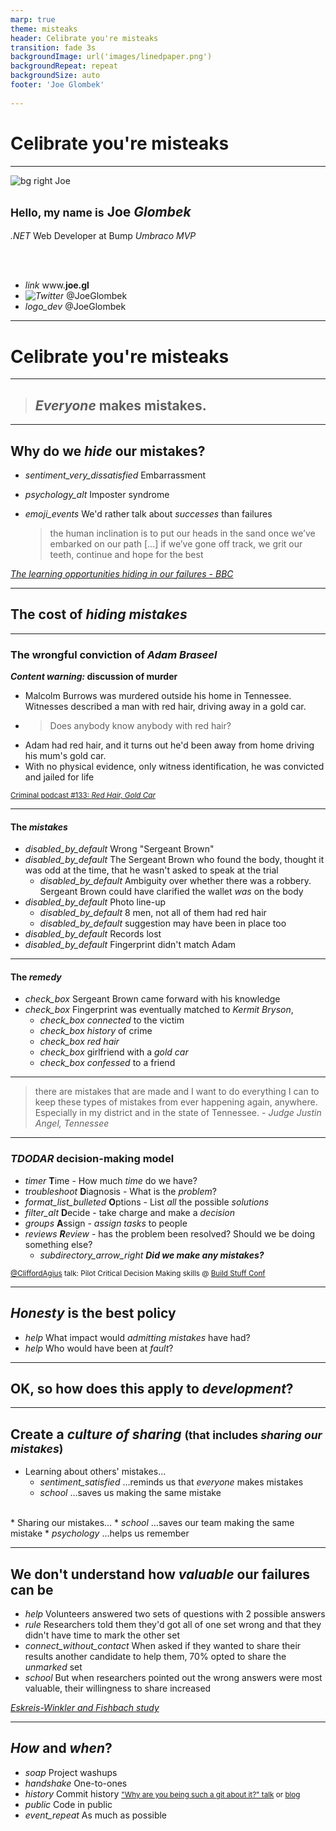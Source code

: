 ```yaml
---
marp: true
theme: misteaks
header: Celibrate you're misteaks
transition: fade 3s
backgroundImage: url('images/linedpaper.png')
backgroundRepeat: repeat
backgroundSize: auto
footer: 'Joe Glombek'
 
---
```


<!--
_header: ''
_backgroundImage:
_class: lead
--->

# Celibrate you're misteaks

---

<!--
_header: ''
_footer: ''
--->

![bg right Joe](images/me.jpg)

## <small>Hello, my name is</small> Joe *Glombek*
*.NET* Web Developer at Bump
*Umbraco MVP*

<br />
<br />

- <i>link</i> www.**joe.gl**
- <i>![Twitter](images/Twitter%20social%20icons%20-%20circle%20-%20blue.svg)</i> @JoeGlombek
- <i>logo_dev</i> @JoeGlombek

---

<!--
_header: ''
_backgroundImage:
_class: lead
--->

# Celibrate you're misteaks

---

> ## *Everyone* makes mistakes.

<!--- We've heard it time and again. But there's always that nagging voice inside our heads telling us to hide it away somewhere. -->
---

## Why do we *hide* our mistakes?

* <i>sentiment_very_dissatisfied</i> Embarrassment <!--I can do better attitude-->
* <i>psychology_alt</i> Imposter syndrome
* <i>emoji_events</i> We'd rather talk about *successes* than failures <!-- It's human nature! -->

    > the human inclination is to put our heads in the sand once we’ve embarked on our path [...] if we’ve gone off track, we grit our teeth, continue and hope for the best

<cite>[The learning opportunities hiding in our failures - BBC](https://www.bbc.com/worklife/article/20200616-the-learning-opportunities-hiding-in-our-failures)</cite>

---
<!-- ![bg right 50%](images/RedHair_Art-1024x1024.png) -->

## The cost of *hiding mistakes*

---

### The wrongful conviction of *Adam Braseel*

***Content warning:* discussion of murder**

* Malcolm Burrows was murdered outside his home in Tennessee. Witnesses described a man with red hair, driving away in a gold car.
* <blockquote>Does anybody know anybody with red hair?</blockquote>
* Adam had red hair, and it turns out he'd been away from home driving his mum's gold car.
* With no physical evidence, only witness identification, he was convicted and jailed for life <!--- no motive, didn't know the victim -->

<small>[Criminal podcast #133: *Red Hair, Gold Car*](https://thisiscriminal.com/episode-133-red-hair-gold-car/)</small>

---

#### The *mistakes*

* <i>disabled_by_default</i> Wrong "Sergeant Brown" <!-- One Sergeant Brown found the body, while the other watched the house after the crime. The latter spoke at trial -->
* <i>disabled_by_default</i> The Sergeant Brown who found the body, thought it was odd at the time, that he wasn't asked to speak at the trial
    - <i>disabled_by_default</i> Ambiguity over whether there was a robbery. Sergeant Brown could have clarified the wallet *was* on the body
* <i>disabled_by_default</i> Photo line-up
    - <i>disabled_by_default</i> 8 men, not all of them had red hair
    - <i>disabled_by_default</i> suggestion may have been in place too
* <i>disabled_by_default</i> Records lost
* <i>disabled_by_default</i> Fingerprint didn't match Adam

<!-- Malcolm Burrows -->

---

#### The *remedy*

* <i>check_box</i> Sergeant Brown came forward with his knowledge
* <i>check_box</i> Fingerprint was eventually matched to *Kermit Bryson*, <!-- Didn't come forward with this until 1 year later -->
    - <i>check_box</i> *connected* to the victim
    - <i>check_box</i> *history* of crime
    - <i>check_box</i> *red hair*
    - <i>check_box</i> girlfriend with a *gold car*
    - <i>check_box</i> *confessed* to a friend

<!-- Malcolm Burrows -->
---

> there are mistakes that are made and I want to do everything I can to keep these types of mistakes from ever happening again, anywhere. Especially in my district and in the state of Tennessee.
<cite>- Judge Justin Angel, Tennessee</cite>

<!--
This was by no means an ideal outcome, but Adam was released from prison, and lessons *were* learn't from these mistakes.

Judge Angel and others involved are on the look-out for similar situations
People listening to the Criminal Podcast and other media coverage have learnt of these issues
Greater awareness of the issues with photo lineups
-->

---

### *TDODAR* decision-making model

* <i>timer</i> **T**ime - How much *time* do we have?
* <i>troubleshoot</i> **D**iagnosis - What is the *problem*?
* <i>format_list_bulleted</i> **O**ptions - List *all* the possible *solutions*
* <i>filter_alt</i> **D**ecide - take charge and make a *decision*
* <i>groups</i> **A**ssign - *assign tasks* to people
* <i>reviews</i> ***R**eview* - has the problem been resolved? Should we be doing something else?
    * <i>subdirectory_arrow_right</i> ***Did we make any mistakes?***

<!--

As soon as there's time for a review, one is conducted. This review process is asking one main question: did we make any mistakes?
A lapse in judgement when flying is a matter of life and death, so it's fully accepted that mistakes should be identified early and often so that they can be rectified as soon as possible.
-->

<small>[@CliffordAgius](https://twitter.com/CliffordAgius) talk: Pilot Critical Decision Making skills @ [Build Stuff Conf](https://www.youtube.com/watch?v=co8AAYVWcgI)</small>

<!-- if it's good enough for pilots, it's probably good enough for us -->
---

## *Honesty* is the best policy

* <i>help</i> What impact would *admitting mistakes* have had?
* <i>help</i> Who would have been at *fault*?

---

## OK, so how does this apply to *development*?

---

## Create a *culture of sharing* <small>(that includes *sharing our mistakes*)</small>


* Learning about others' mistakes&hellip;
    * <i>sentiment_satisfied</i> &hellip;reminds us that *everyone* makes mistakes
    * <i>school</i> &hellip;saves us making the same mistake
<br />
* Sharing our mistakes&hellip;
    * <i>school</i> &hellip;saves our team making the same mistake
    * <i>psychology</i> &hellip;helps us remember


---

## We don't understand how *valuable* our failures can be

* <i>help</i> Volunteers answered two sets of questions with 2 possible answers
* <i>rule</i> Researchers told them they'd got all of one set wrong and that they didn't have time to mark the other set
* <i>connect_without_contact</i> When asked if they wanted to share their results another candidate to help them, 70% opted to share the *unmarked* set
* <i>school</i> But when researchers pointed out the wrong answers were most valuable, their willingness to share increased

<!-- Now, maybe some of you be able to take this talk as your indication that your mistakes are valuable, so you can start sharing those too -->

<cite>[Eskreis-Winkler and Fishbach study](https://www.bbc.com/worklife/article/20200616-the-learning-opportunities-hiding-in-our-failures)</cite>

---

## *How* and *when*?

* <i>soap</i> Project washups <!-- Project or sprint washups or retrospectives - time specifically for discussing what went well and what didn't go so well in a project -->
* <i>handshake</i> One-to-ones <!-- Talk to your mentor or boss about your progress - mistakes are progress too if you're learning from them! -->
* <i>history</i> Commit history <small>["Why are you being such a git about it?" talk](https://joe.gl/ombek/talks/ddd-21/) or [blog](https://joe.gl/ombek/blog/such-a-git)</small><!-- Don't overwrite your git history-->
* <i>public</i> Code in public
* <i>event_repeat</i> As much as possible

<!--
We've heard it time and again. But there's always that nagging voice inside our heads telling us to hide it away somewhere. But why be ashamed?! Besides, this can lead to more mistakes in the future. We'll take a look at some of my mistakes and even look at some extreme cases where mistakes can cost lives.

As well as looking at how hiding mistakes can be damaging to our confidence as well as to our work, we'll discuss how and when to talk about our mistakes along with success stories and how highlighting past mistakes can help save time, effort, and - most importantly - shame as individuals, teams, and as a community.

Takeaways:

- An understanding of how hiding mistakes can be damaging
- How being open about past mistakes can help going forwards
- Ideas for how and when to talk about mistakes

-->